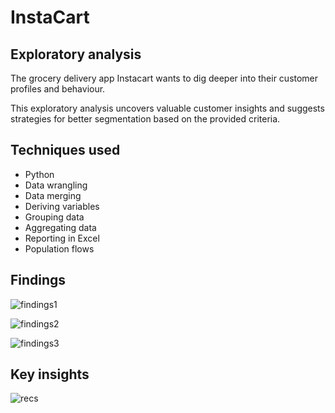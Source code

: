 # InstaCart
## Exploratory analysis

The grocery delivery app Instacart wants to dig deeper into their customer profiles and behaviour.

This exploratory analysis uncovers valuable customer insights and suggests strategies for better segmentation based on the provided criteria.

## Techniques used
- Python
- Data wrangling
- Data merging
- Deriving variables
- Grouping data
- Aggregating data
- Reporting in Excel
- Population flows

## Findings
![findings1](/Portfolio/assets/instacart/instafindings1.png)

![findings2](/Portfolio/assets/instacart/instafindings2.png)

![findings3](/Portfolio/assets/instacart/instafindings3.png)

## Key insights
![recs](/Portfolio/assets/instacart/instarecs.png)


